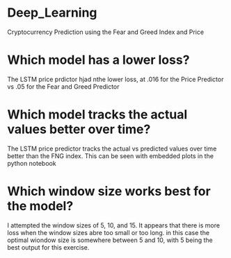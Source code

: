 # Deep_Learning
Cryptocurrency Prediction using the Fear and Greed Index and Price

#  Which model has a lower loss?
   The LSTM price prdictor hjad nthe lower loss, at .016 for the Price Predictor  vs .05 for the Fear and Greed Predictor

#  Which model tracks the actual values better over time?
   The LSTM price predictor tracks the actual vs predicted values over time better than the FNG index. This can be seen with embedded plots in the python notebook

#  Which window size works best for the model?
   I attempted the window sizes of 5, 10, and 15. It appears that there is more loss when the window sizes abre too small or too long. in this case the optimal wiondow size is somewhere between 5 and 10, with 5 being the best output for this exercise.
